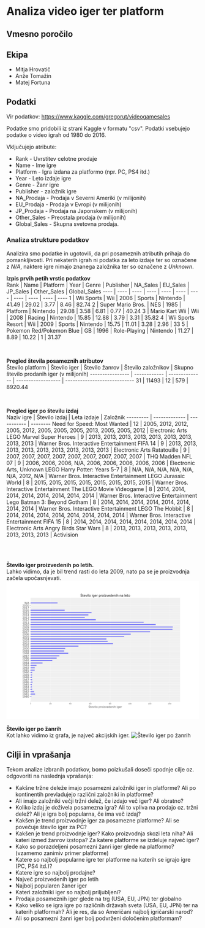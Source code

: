 # Analiza video iger ter platform
## Vmesno poročilo
## Ekipa
* Mitja Hrovatič
* Anže Tomažin
* Matej Fortuna


## Podatki
Vir podatkov: https://www.kaggle.com/gregorut/videogamesales

Podatke smo pridobili iz strani Kaggle v formatu "csv".
Podatki vsebujejo podatke o video igrah od 1980 do 2016.

Vključujejo atribute:

* Rank - Uvrstitev celotne prodaje
* Name - Ime igre
* Platform - Igra izdana za platformo (npr. PC, PS4 itd.)
* Year - Leto izdaje igre
* Genre - Žanr igre
* Publisher - založnik igre
* NA_Prodaja - Prodaja v Severni Ameriki (v milijonih)
* EU_Prodaja - Prodaja v Evropi (v milijonih)
* JP_Prodaja - Prodaja na Japonskem (v milijonih)
* Other_Sales - Preostala prodaja (v milijonih)
* Global_Sales - Skupna svetovna prodaja.

### Analiza strukture podatkov
Analizira smo podatke in ugotovili, da pri posameznih atributih prihaja do pomankljivosti. Pri nekaterih igrah ni podatka za leto izdaje ter so označene z *N/A*, naktere igre nimajo znanega založnika ter so označene z *Unknown*.

**Izpis prvih petih vrstic podatkov** <br>
Rank | Name | Platform | Year | Genre | Publisher | NA_Sales | EU_Sales | JP_Sales | Other_Sales | Global_Sales
---- | ---- | ---- | ---- | ---- | ---- | ---- | ---- | ---- | ---- | ----
1 | Wii Sports | Wii | 2006 | Sports | Nintendo | 41.49 | 29.02 | 3.77 | 8.46 | 82.74
2 | Super Mario Bros. | NES | 1985 | Platform | Nintendo | 29.08 | 3.58 | 6.81 | 0.77 | 40.24
3 | Mario Kart Wii | Wii | 2008 | Racing | Nintendo | 15.85 | 12.88 | 3.79 | 3.31 | 35.82
4 | Wii Sports Resort | Wii | 2009 | Sports | Nintendo | 15.75 | 11.01 | 3.28 | 2.96 | 33
5 | Pokemon Red/Pokemon Blue | GB | 1996 | Role-Playing | Nintendo | 11.27 | 8.89 | 10.22 | 1 | 31.37

<br>

**Pregled števila posameznih atributov** <br>
Število platform | Število iger | Število žanrov | Število založnikov | Skupno število prodanih iger (v milijonih)
---------------- | ------------ | -------------- | ------------------ | ----------------------------
31               | 11493        | 12             | 579                | 8920.44

<br>

**Pregled iger po številu izdaj** <br>
Naziv igre | Število izdaj | Leta izdaje | Založnik 
 --------- | ------------- | ----------- | --------
Need for Speed: Most Wanted | 12 | 2005, 2012, 2012, 2005, 2012, 2005, 2005, 2005, 2013, 2005, 2005, 2012 | Electronic Arts
LEGO Marvel Super Heroes | 9 | 2013, 2013, 2013, 2013, 2013, 2013, 2013, 2013, 2013 | Warner Bros. Interactive Entertainment
FIFA 14 | 9 | 2013, 2013, 2013, 2013, 2013, 2013, 2013, 2013, 2013 | Electronic Arts
Ratatouille | 9 | 2007, 2007, 2007, 2007, 2007, 2007, 2007, 2007, 2007 | THQ
Madden NFL 07 | 9 | 2006, 2006, 2006, N/A, 2006, 2006, 2006, 2006, 2006 | Electronic Arts, Unknown
LEGO Harry Potter: Years 5-7 | 8 | N/A, N/A, N/A, N/A, N/A, N/A, 2012, N/A | Warner Bros. Interactive Entertainment
LEGO Jurassic World | 8 | 2015, 2015, 2015, 2015, 2015, 2015, 2015, 2015 | Warner Bros. Interactive Entertainment
The LEGO Movie Videogame | 8 | 2014, 2014, 2014, 2014, 2014, 2014, 2014, 2014 | Warner Bros. Interactive Entertainment
Lego Batman 3: Beyond Gotham | 8 | 2014, 2014, 2014, 2014, 2014, 2014, 2014, 2014 | Warner Bros. Interactive Entertainment
LEGO The Hobbit | 8 | 2014, 2014, 2014, 2014, 2014, 2014, 2014, 2014 | Warner Bros. Interactive Entertainment
FIFA 15 | 8 | 2014, 2014, 2014, 2014, 2014, 2014, 2014, 2014 | Electronic Arts
Angry Birds Star Wars | 8 | 2013, 2013, 2013, 2013, 2013, 2013, 2013, 2013 | Activision


<br>
<br>

**Število iger proizvedenih po letih.** <br>
Lahko vidimo, da je bil trend rasti do leta 2009, nato pa se je proizvodnja začela upočasnjevati.
<img src="slike/stevilo_iger_proizvedenih_na_leto.png" alt="Število iger proizvedenih na leto">

**Število iger po žanrih** <br>
Kot lahko vidimo iz grafa, je največ akcijskih iger.
<img src="slike/stevilo_iger_po_žanrih.png" alt="Število iger po žanrih">


## Cilji in vprašanja
Tekom analize izbranih podatkov, bomo poizkušali doseči spodnje cilje oz. odgovoriti na naslednja vprašanja:

* Kakšne tržne deleže imajo posamezni založniki iger in platforme? Ali po kontinentih prevladujejo različni založniki in platforme?
* Ali imajo založniki večji tržni delež, če izdajo več iger? Ali obratno?
* Koliko izdaj je doživela posamezna igra? Ali to vpliva na prodajo oz. tržni delež? Ali je igra bolj popularna, če ima več izdaj?
* Kakšen je trend proizvodnje iger za posamezne platforme? Ali se povečuje število iger za PC?
* Kakšen je trend proizvodnje iger? Kako proizvodnja skozi leta niha? Ali kateri izmed žanrov izstopa? Za katere platforme se izdeluje največ iger?
* Kako so porazdeljeni posamezni žanri iger glede na platformo? (vzamemo zanimiv primer platforme)
* Katere so najbolj popularne igre ter platforme na katerih se igrajo igre (PC, PS4 itd.)?
* Katere igre so najbolj prodajne?
* Največ proizvedenih iger po letih
* Najbolj popularen žaner iger
* Kateri založniki iger so najbolj priljubljeni?
* Prodaja posameznih iger glede na trg (USA, EU, JPN) ter globalno
* Kako veliko se igra igre po različnih državah sveta (USA, EU, JPN) ter na katerih platformah? Ali je res, da so Američani najbolj igričarski narod?
* Ali so posamezni žanri iger bolj podvrženi določenim platformam?
